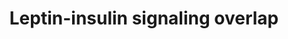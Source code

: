 ---
annotations:
- type: Pathway Ontology
  value: leptin system pathway
- type: Pathway Ontology
  value: insulin signaling pathway
authors:
- Susan
- Evelo
- MartijnVanIersel
- MaintBot
- Thomas
- Samuel Sklar
- Egonw
- Mkutmon
- Eweitz
description: Overlap of cellular insulin and leptin signaling
last-edited: 2021-05-14
organisms:
- Mus musculus
redirect_from:
- /index.php/Pathway:WP578
- /instance/WP578
schema-jsonld:
- '@context': https://schema.org/
  '@id': https://wikipathways.github.io/pathways/WP578.html
  '@type': Dataset
  creator:
    '@type': Organization
    name: WikiPathways
  description: Overlap of cellular insulin and leptin signaling
  keywords:
  - Irs2
  - Jak2
  - Irs3
  - PIP3
  - Socs2
  - Irs4
  - Stat3
  - Leptin
  - Socs3
  - Lepr
  - P110
  - PDK1
  - P85
  - Insr
  - Akt1/PKB
  - PKC
  - Irs1
  - Insulin
  - PIP2
  - Socs1
  license: CC0
  name: Leptin-insulin signaling overlap
seo: CreativeWork
title: Leptin-insulin signaling overlap
wpid: WP578
---